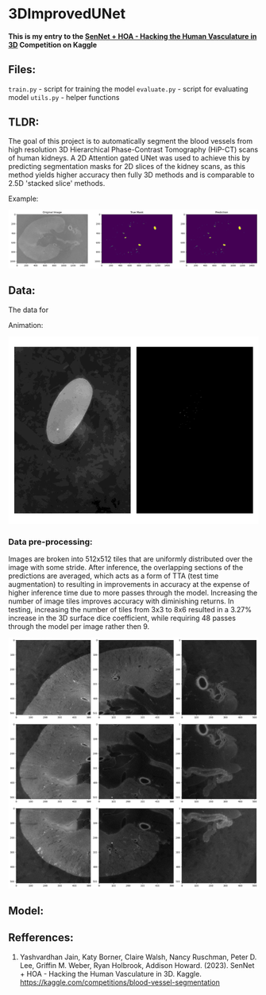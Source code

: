 # 3DImprovedUNet
#### This is my entry to the [SenNet + HOA - Hacking the Human Vasculature in 3D](https://www.kaggle.com/competitions/blood-vessel-segmentation) Competition on Kaggle

## Files:
`train.py` - script for training the model
`evaluate.py` - script for evaluating model
`utils.py` - helper functions


## TLDR:
The goal of this project is to automatically segment the blood vessels from high resolution 3D Hierarchical Phase-Contrast Tomography (HiP-CT) scans of human kidneys. A 2D Attention gated UNet was used to achieve this by predicting segmentation masks for 2D slices of the kidney scans, as this method yields higher accuracy then fully 3D methods and is comparable to 2.5D 'stacked slice' methods.

Example:

![figure 1: example output](_readme_ims/tiled_example1.png)


## Data:
The data for 

Animation:

![figure 2: animation of kidney data](_readme_ims/animation.gif)

### Data pre-processing:
Images are broken into 512x512 tiles that are uniformly distributed over the image with some stride. After inference, the overlapping sections of the predictions are averaged, which acts as a form of TTA (test time augmentation) to resulting in improvements in accuracy at the expense of higher inference time due to more passes through the model. Increasing the number of image tiles improves accuracy with diminishing returns. In testing, increasing the number of tiles from 3x3 to 8x6 resulted in a 3.27% increase in the 3D surface dice coefficient, while requiring 48 passes through the model per image rather then 9.

![figure 3: example of tiling](_readme_ims/tiling_example.png)

## Model:

## Refferences:
1. Yashvardhan Jain, Katy Borner, Claire Walsh, Nancy Ruschman, Peter D. Lee, Griffin M. Weber, Ryan Holbrook, Addison Howard. (2023). SenNet + HOA - Hacking the Human Vasculature in 3D. Kaggle. https://kaggle.com/competitions/blood-vessel-segmentation